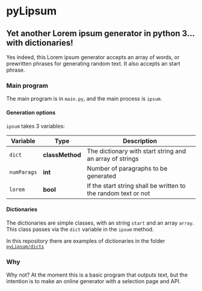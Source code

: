 
# pyLipsum

## Yet another Lorem ipsum generator in python 3... **with dictionaries!**

Yes indeed, this Lorem ipsum generator accepts an array of words, or prewritten phrases for generating random text. It also accepts an start phrase.

### Main program

The main program is in `main.py`, and the main process is `ipsum`.

#### Generation options

`ipsum` takes 3 variables:

|Variable|Type|Description|
|--|--|--|
|`dict`|**classMethod**|The dictionary with start string and an array of strings|
|`numParags`|**int**|Number of paragraphs to be generated|
|`lorem`|**bool**|If the start string shall be written to the random text or not|

#### Dictionaries

The dictionaries are simple classes, with an string `start` and an array `array`. This class passes via the `dict` variable in the `ipsum` method.

In this repository there are examples of dictionaries in the folder [`pyLipsum/dicts`](pyLipsum/dicts)

### Why

Why not?
At the moment this is a basic program that outputs text, but the intention is to make an online generator with a selection page and API.
